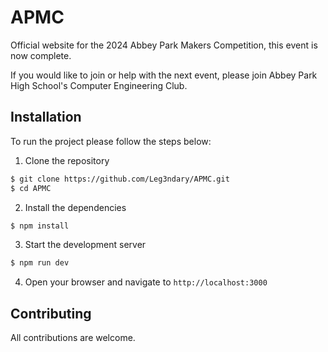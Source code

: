 # APMC

Official website for the 2024 Abbey Park Makers Competition, this event is now complete.

If you would like to join or help with the next event, please join Abbey Park High School's Computer Engineering Club.

## Installation

To run the project please follow the steps below:

1. Clone the repository

```bash
$ git clone https://github.com/Leg3ndary/APMC.git
$ cd APMC
```

2. Install the dependencies

```bash
$ npm install
```

3. Start the development server

```bash
$ npm run dev
```

4. Open your browser and navigate to `http://localhost:3000`

## Contributing

All contributions are welcome.